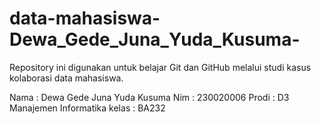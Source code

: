 # data-mahasiswa-Dewa_Gede_Juna_Yuda_Kusuma-
Repository ini digunakan untuk belajar Git dan GitHub melalui studi kasus kolaborasi data mahasiswa.

Nama : Dewa Gede Juna Yuda Kusuma
Nim : 230020006
Prodi : D3 Manajemen Informatika
kelas : BA232
